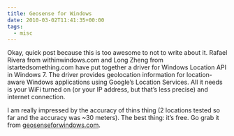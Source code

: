 ```yaml
---
title: Geosense for Windows
date: 2010-03-02T11:41:35+00:00
tags:
  - misc
---
```

Okay, quick post because this is too awesome to not to write about it. Rafael Rivera from withinwindows.com and Long Zheng from istartedsomething.com have put together a driver for Windows Location API in Windows 7. The driver provides geolocation information for location-aware Windows applications using Google&#8217;s Location Services. All it needs is your WiFi turned on (or your IP address, but that&#8217;s less precise) and internet connection.

I am really impressed by the accuracy of thins thing (2 locations tested so far and the accuracy was ~30 meters). The best thing: it&#8217;s free. Go grab it from [geosenseforwindows.com][1].

 [1]: http://www.geosenseforwindows.com/